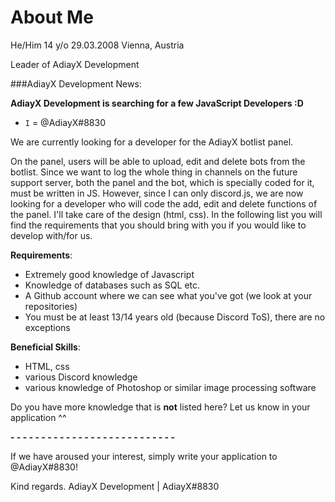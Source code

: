 # About Me

He/Him
14 y/o
29.03.2008
Vienna, Austria

Leader of AdiayX Development

###AdiayX Development News:

**AdiayX Development is searching for a few JavaScript Developers :D** 
- ` I ` = @AdiayX#8830

We are currently looking for a developer for the AdiayX botlist panel.

On the panel, users will be able to upload, edit and delete bots from the botlist. Since we want to log the whole thing in channels on the future support server, both the panel and the bot, which is specially coded for it, must be written in JS. However, since I can only discord.js, we are now looking for a developer who will code the add, edit and delete functions of the panel. I'll take care of the design (html, css).
In the following list you will find the requirements that you should bring with you if you would like to develop with/for us.

__Requirements__:
- Extremely good knowledge of Javascript
- Knowledge of databases such as SQL etc.
- A Github account where we can see what you've got (we look at your repositories)
- You must be at least 13/14 years old (because Discord ToS), there are no exceptions

__Beneficial Skills__:
- HTML, css
- various Discord knowledge
- various knowledge of Photoshop or similar image processing software

Do you have more knowledge that is **not** listed here? Let us know in your application ^^

**- - - - - - - - - - - - - - - - - - - - - - - - - - -**

If we have aroused your interest, simply write your application to @AdiayX#8830!

Kind regards.
AdiayX Development | AdiayX#8830
